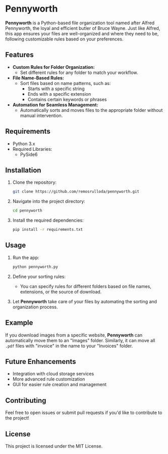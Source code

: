 
# Pennyworth

**Pennyworth** is a Python-based file organization tool named after Alfred Pennyworth, the loyal and efficient butler of Bruce Wayne. Just like Alfred, this app ensures your files are well-organized and where they need to be, following customizable rules based on your preferences.

## Features

- **Custom Rules for Folder Organization:** 
  - Set different rules for any folder to match your workflow.
- **File Name-Based Rules:**
  - Sort files based on name patterns, such as:
    - Starts with a specific string
    - Ends with a specific extension
    - Contains certain keywords or phrases
- **Automation for Seamless Management:**
  - Automatically sorts and moves files to the appropriate folder without manual intervention.

## Requirements

- Python 3.x
- Required Libraries:
  - PySide6

## Installation

1. Clone the repository:

    ```bash
    git clone https://github.com/remosrulloda/pennyworth.git
    ```

2. Navigate into the project directory:

    ```bash
    cd pennyworth
    ```

3. Install the required dependencies:

    ```bash
    pip install -r requirements.txt
    ```

## Usage

1. Run the app:

    ```bash
    python pennyworth.py
    ```

2. Define your sorting rules:
   - You can specify rules for different folders based on file names, extensions, or the source of download.
   
3. Let **Pennyworth** take care of your files by automating the sorting and organization process.

## Example

If you download images from a specific website, **Pennyworth** can automatically move them to an "Images" folder. Similarly, it can move all `.pdf` files with "invoice" in the name to your "Invoices" folder.

## Future Enhancements

- Integration with cloud storage services
- More advanced rule customization
- GUI for easier rule creation and management

## Contributing

Feel free to open issues or submit pull requests if you'd like to contribute to the project!

## License

This project is licensed under the MIT License.